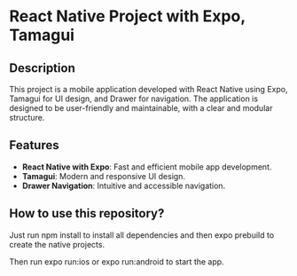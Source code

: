 # React Native Project with Expo, Tamagui

## Description

This project is a mobile application developed with React Native using Expo, Tamagui for UI design, and Drawer for navigation. The application is designed to be user-friendly and maintainable, with a clear and modular structure.

## Features

- **React Native with Expo**: Fast and efficient mobile app development.
- **Tamagui**: Modern and responsive UI design.
- **Drawer Navigation**: Intuitive and accessible navigation.

## How to use this repository?

Just run npm install to install all dependencies and then expo prebuild to create the native projects.

Then run expo run:ios or expo run:android to start the app.
